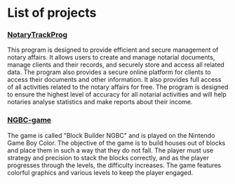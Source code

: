 # List of projects

### [NotaryTrackProg](https://github.com/Artic67/NotaryTrackProg)

This program is designed to provide efficient and secure management of notary affairs. It allows users to create and manage notarial documents, manage clients and their records, and securely store and access all related data. The program also provides a secure online platform for clients to access their documents and other information. It also provides full access of all activities related to the notary affairs for free. The program is designed to ensure the highest level of accuracy for all notarial activities and will help notaries analyse statistics and make reports about their income.

### [NGBC-game](https://github.com/Artic67/NGBC-game)

The game is called "Block Builder NGBC" and is played on the Nintendo Game Boy Color. The objective of the game is to build houses out of blocks and place them in such a way that they do not fall. The player must use strategy and precision to stack the blocks correctly, and as the player progresses through the levels, the difficulty increases. The game features colorful graphics and various levels to keep the player engaged.
